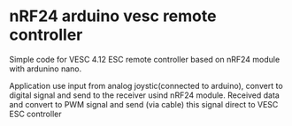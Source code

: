 # nRF24 arduino vesc remote controller
Simple code for VESC 4.12 ESC  remote controller based on nRF24 module with ardunino nano.

Application use input from analog joystic(connected to arduino), convert to digital signal and send to the receiver usind nRF24 module. Received data and convert to PWM signal and send (via cable) this signal direct to VESC ESC controller  
